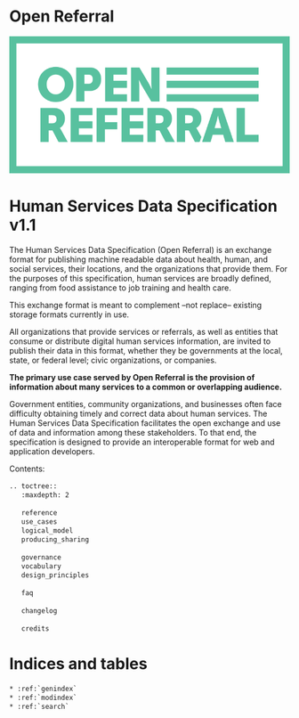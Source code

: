 Open Referral
=============

![HSDS Logical Model](assets/OpenReferral_Logo_Green.png)

Human Services Data Specification v1.1
======================================

The Human Services Data Specification (Open Referral) is an exchange format for publishing machine readable data about health, human, and social services, their locations, and the organizations that provide them. For the purposes of this specification, human services are broadly defined, ranging from food assistance to job training and health care. 

This exchange format is meant to complement –not replace– existing storage formats currently in use.

All organizations that provide services or referrals, as well as entities that consume or distribute digital human services information, are invited to publish their data in this format, whether they be governments at the local, state, or federal level; civic organizations, or companies.

**The primary use case served by Open Referral is the provision of information about many services to a common or overlapping audience.**

Government entities, community organizations, and businesses often face difficulty obtaining timely and correct data about human services. The Human Services Data Specification facilitates the open exchange and use of data and information among these stakeholders. To that end, the specification is designed to provide an interoperable format for web and application developers.


Contents:

```eval_rst
.. toctree::
   :maxdepth: 2

   reference
   use_cases
   logical_model
   producing_sharing
   
   governance
   vocabulary  
   design_principles
   
   faq

   changelog

   credits

```


Indices and tables
==================

```eval_rst
* :ref:`genindex`
* :ref:`modindex`
* :ref:`search`
```
